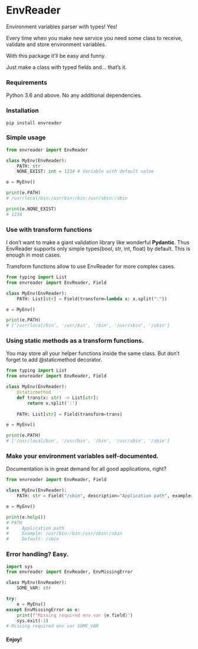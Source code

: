 # EnvReader

Environment variables parser with types! Yes! 

Every time when you make new service you need some class to receive, validate and store environment variables.

With this package it’ll be easy and funny.

Just make a class with typed fields and... that’s it.

### Requirements

Python 3.6 and above. No any additional dependencies.

### Installation

`pip install envreader`

### Simple usage

```python
from envreader import EnvReader

class MyEnv(EnvReader):
    PATH: str
    NONE_EXIST: int = 1234 # Variable with default value

e = MyEnv()

print(e.PATH)
# /usr/local/bin:/usr/bin:/bin:/usr/sbin:/sbin

print(e.NONE_EXIST)
# 1234
```

### Use with transform functions

I don’t want to make a giant validation library like wonderful **Pydantic**. Thus EnvReader supports only simple types(bool, str, int, float) by default. This is enough in most cases. 

Transform functions allow to use EnvReader for more complex cases.

```python
from typing import List
from envreader import EnvReader, Field

class MyEnv(EnvReader):
    PATH: List[str] = Field(transform=lambda x: x.split(":"))

e = MyEnv()

print(e.PATH)
# ['/usr/local/bin', '/usr/bin', '/bin', '/usr/sbin', '/sbin']
```

### Using static methods as a transform functions.

You may store all your helper functions inside the same class. But don’t forget to add @staticmethod decorator.

```python
from typing import List
from envreader import EnvReader, Field

class MyEnv(EnvReader):
    @staticmethod
    def trans(x: str) -> List[str]:
        return x.split(':')
    
    PATH: List[str] = Field(transform=trans)

e = MyEnv()

print(e.PATH)
# ['/usr/local/bin', '/usr/bin', '/bin', '/usr/sbin', '/sbin']
```

### Make your environment variables self-documented.

Documentation is in great demand for all good applications, right?

```python
from envreader import EnvReader, Field

class MyEnv(EnvReader):
    PATH: str = Field("/sbin", description="Application path", example="/usr/bin:/bin:/usr/sbin:/sbin")

e = MyEnv()

print(e.help())
# PATH
#     Application path
#     Example: /usr/bin:/bin:/usr/sbin:/sbin
#     Default: /sbin
```

### Error handling? Easy.

```python
import sys
from envreader import EnvReader, EnvMissingError

class MyEnv(EnvReader):
    SOME_VAR: str

try:
    e = MyEnv()
except EnvMissingError as e:
    print(f"Missing required env var {e.field}")
    sys.exit(-1)
# Missing required env var SOME_VAR
```

#### Enjoy!
